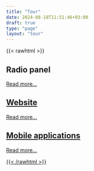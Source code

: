 ```yaml
---
title: "Tour"
date: 2024-08-18T11:51:46+03:00
draft: true
type: "page"
layout: "tour"
---
```



{{< rawhtml >}}

<div class="pure-g">
    <div class="pure-u-1">
        <h2>Radio panel</h2>
        <p><a href="/tour/radio">Read more...</p>
    </div>
</div>

<div class="pure-g">
    <div class="pure-u-1">
        <h2>Website</h2>
        <p><a href="/tour/website">Read more...</p>    
    </div>
</div>

<div class="pure-g">
    <div class="pure-u-1">
        <h2>Mobile applications</h2>
        <p><a href="/tour/apps">Read more...</p>        
    </div>
</div>
{{< /rawhtml >}}
